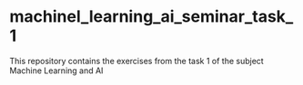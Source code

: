 # machinel_learning_ai_seminar_task_1
This repository contains the exercises from the task 1 of the subject Machine Learning and AI
